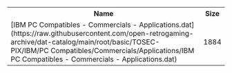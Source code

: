 <table>
<tr><th>Name</th><th>Size</th></tr>
<tr><td>[IBM PC Compatibles - Commercials - Applications.dat](https://raw.githubusercontent.com/open-retrogaming-archive/dat-catalog/main/root/basic/TOSEC-PIX/IBM/PC Compatibles/Commercials/Applications/IBM PC Compatibles - Commercials - Applications.dat)</td><td>1884</td></tr>
</table>
